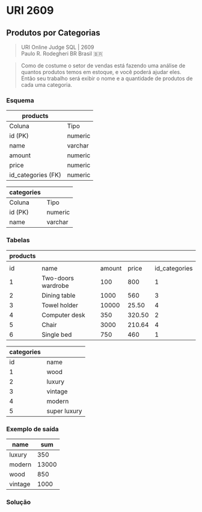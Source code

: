 # URI 2609

## Produtos por Categorias

>URI Online Judge SQL | 2609  
>Paulo R. Rodegheri BR Brasil :brazil:  

>Como de costume o setor de vendas está fazendo uma análise de quantos produtos temos em estoque, e você poderá ajudar eles.  
Então seu trabalho será exibir o nome e a quantidade de produtos de cada uma categoria.  

### Esquema

| products           |         |
| ------------------ | ------- |
| Coluna             | Tipo    |
| id (PK)            | numeric |
| name               | varchar |
| amount             | numeric |
| price              | numeric |
| id_categories (FK) | numeric |

| categories |         |
| ---------- | ------- |
| Coluna     | Tipo    |
| id (PK)    | numeric |
| name       | varchar |

### Tabelas

| products |                    |        |        |               |
| -------- | ------------------ | ------ | ------ | ------------- |
|          |                    |        |        |               |
| id       | name               | amount | price  | id_categories |
| 1        | Two-doors wardrobe | 100    | 800    | 1             |
| 2        | Dining table       | 1000   | 560    | 3             |
| 3        | Towel holder       | 10000  | 25.50  | 4             |
| 4        | Computer desk      | 350    | 320.50 | 2             |
| 5        | Chair              | 3000   | 210.64 | 4             |
| 6        | Single bed         | 750    | 460    | 1             |

| categories |              |
| ---------- | ------------ |
| id         | name         |
| 1          | wood         |
| 2          | luxury       |
| 3          | vintage      |
| 4          | modern       |
| 5          | super luxury |

### Exemplo de saída

| name    | sum   |
| ------- | ----- |
| luxury  | 350   |
| modern  | 13000 |
| wood    | 850   |
| vintage | 1000  |

### Solução

```"

```
